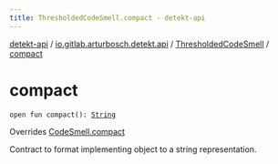 ```yaml
---
title: ThresholdedCodeSmell.compact - detekt-api
---
```


[detekt-api](../../index.html) / [io.gitlab.arturbosch.detekt.api](../index.html) / [ThresholdedCodeSmell](index.html) / [compact](./compact.html)

# compact

`open fun compact(): `[`String`](https://kotlinlang.org/api/latest/jvm/stdlib/kotlin/-string/index.html)

Overrides [CodeSmell.compact](../-code-smell/compact.html)

Contract to format implementing object to a string representation.

